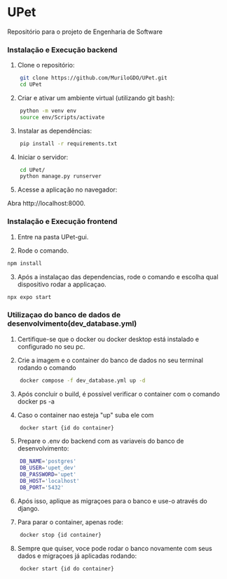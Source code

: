 # UPet
Repositório para o projeto de Engenharia de Software

### Instalação e Execução backend
1. Clone o repositório:

``` bash
    git clone https://github.com/MuriloGDO/UPet.git
    cd UPet
```
2. Criar e ativar um ambiente virtual (utilizando git bash):

```bash
    python -m venv env
    source env/Scripts/activate
```

3. Instalar as dependências:

```bash
    pip install -r requirements.txt
```

4. Iniciar o servidor:

```bash
    cd UPet/
    python manage.py runserver
```

5. Acesse a aplicação no navegador:

Abra http://localhost:8000.

### Instalação e Execução frontend

1. Entre na pasta UPet-gui.

2. Rode o comando.
```bash
npm install
```

3. Após a instalaçao das dependencias, rode o comando e escolha qual dispositivo rodar a applicaçao.
```bash
npx expo start
```
### Utilizaçao do banco de dados de desenvolvimento(dev_database.yml)

1. Certifique-se que o docker ou docker desktop está instalado e configurado no seu pc.

2. Crie a imagem e o container do banco de dados no seu terminal rodando o comando 

```bash
    docker compose -f dev_database.yml up -d
```

3. Após concluir o build, é possível verificar o container com o comando docker ps -a

4. Caso o container nao esteja "up" suba ele com 

```bash
    docker start {id do container}
```

5. Prepare o .env do backend com as variaveis do banco de desenvolvimento:

```bash
    DB_NAME='postgres'
    DB_USER='upet_dev'
    DB_PASSWORD='upet'
    DB_HOST='localhost'
    DB_PORT='5432'
```

6. Após isso, aplique as migraçoes para o banco e use-o através do django.

7. Para parar o container, apenas rode:

```bash
    docker stop {id container}
```
8. Sempre que quiser, voce pode rodar o banco novamente com seus dados e migraçoes já aplicadas rodando:

```bash
    docker start {id do container}
```
